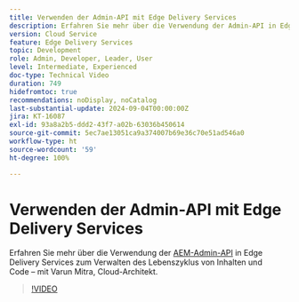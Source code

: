 ```yaml
---
title: Verwenden der Admin-API mit Edge Delivery Services
description: Erfahren Sie mehr über die Verwendung der Admin-API in Edge Delivery Services zum Verwalten des Lebenszyklus von Inhalten und Code.
version: Cloud Service
feature: Edge Delivery Services
topic: Development
role: Admin, Developer, Leader, User
level: Intermediate, Experienced
doc-type: Technical Video
duration: 749
hidefromtoc: true
recommendations: noDisplay, noCatalog
last-substantial-update: 2024-09-04T00:00:00Z
jira: KT-16087
exl-id: 93a8a2b5-ddd2-43f7-a02b-63036b450614
source-git-commit: 5ec7ae13051ca9a374007b69e36c70e51ad546a0
workflow-type: ht
source-wordcount: '59'
ht-degree: 100%

---
```


# Verwenden der Admin-API mit Edge Delivery Services

Erfahren Sie mehr über die Verwendung der [AEM-Admin-API](https://www.aem.live/docs/admin.html) in Edge Delivery Services zum Verwalten des Lebenszyklus von Inhalten und Code – mit Varun Mitra, Cloud-Architekt.

>[!VIDEO](https://video.tv.adobe.com/v/3433158/?learn=on)

